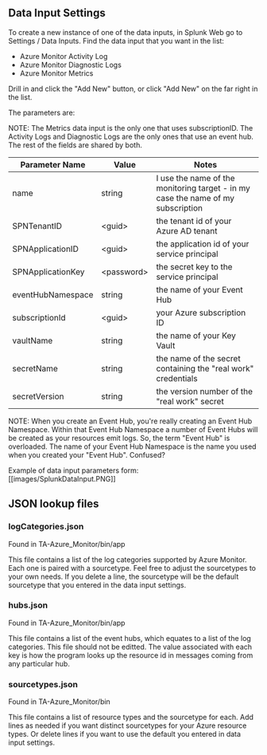 ## Data Input Settings
To create a new instance of one of the data inputs, in Splunk Web go to Settings / Data Inputs. Find the data input that you want in the list:
* Azure Monitor Activity Log
* Azure Monitor Diagnostic Logs
* Azure Monitor Metrics

Drill in and click the "Add New" button, or click "Add New" on the far right in the list.  

The parameters are:  

NOTE: The Metrics data input is the only one that uses subscriptionID. The Activity Logs and Diagnostic Logs are the only ones that use an event hub. The rest of the fields are shared by both. 

| Parameter Name | Value | Notes |
|----------------|-------|-------|
| name | string | I use the name of the monitoring target - in my case the name of my subscription |
| SPNTenantID | \<guid\> | the tenant id of your Azure AD tenant |
| SPNApplicationID | \<guid\> | the application id of your service principal |
| SPNApplicationKey | \<password\> | the secret key to the service principal |
| eventHubNamespace | string | the name of your Event Hub |
| subscriptionId | \<guid\> | your Azure subscription ID |
| vaultName | string | the name of your Key Vault |
| secretName | string | the name of the secret containing the "real work" credentials |
| secretVersion | string | the version number of the "real work" secret |

NOTE: When you create an Event Hub, you're really creating an Event Hub Namespace. Within that Event Hub Namespace a number of Event Hubs will be created as your resources emit logs. So, the term "Event Hub" is overloaded. The name of your Event Hub Namespace is the name you used when you created your "Event Hub". Confused?

Example of data input parameters form:  
[[images/SplunkDataInput.PNG]]

## JSON lookup files

### logCategories.json
Found in TA-Azure_Monitor/bin/app

This file contains a list of the log categories supported by Azure Monitor. Each one is paired with a sourcetype. Feel free to adjust the sourcetypes to your own needs. If you delete a line, the sourcetype will be the default sourcetype that you entered in the data input settings.

### hubs.json
Found in TA-Azure_Monitor/bin/app

This file contains a list of the event hubs, which equates to a list of the log categories. This file should not be editted. The value associated with each key is how the program looks up the resource id in messages coming from any particular hub.

### sourcetypes.json
Found in TA-Azure_Monitor/bin

This file contains a list of resource types and the sourcetype for each. Add lines as needed if you want distinct sourcetypes for your Azure resource types. Or delete lines if you want to use the default you entered in data input settings.
